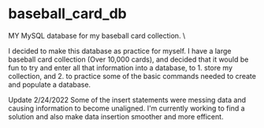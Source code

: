 # baseball_card_db
MY MySQL database for my baseball card collection. \

I decided to make this database as practice for myself. I have a large baseball card collection (Over 10,000 cards), and decided that it would be fun to try and enter
all that information into a database, to 1. store my collection, and 2. to practice some of the basic commands needed to create and populate a database.

Update 2/24/2022
Some of the insert statements were messing data and causing information to become unaligned. I'm currently working to find a solution and also make data insertion smoother
and more efficent. 

